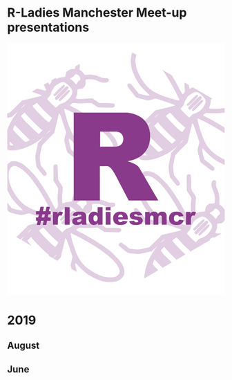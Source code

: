 # R-Ladies Manchester Meet-up presentations 

![](images/rladiesmcr-screen.png)

# 2019
## August

## June 
